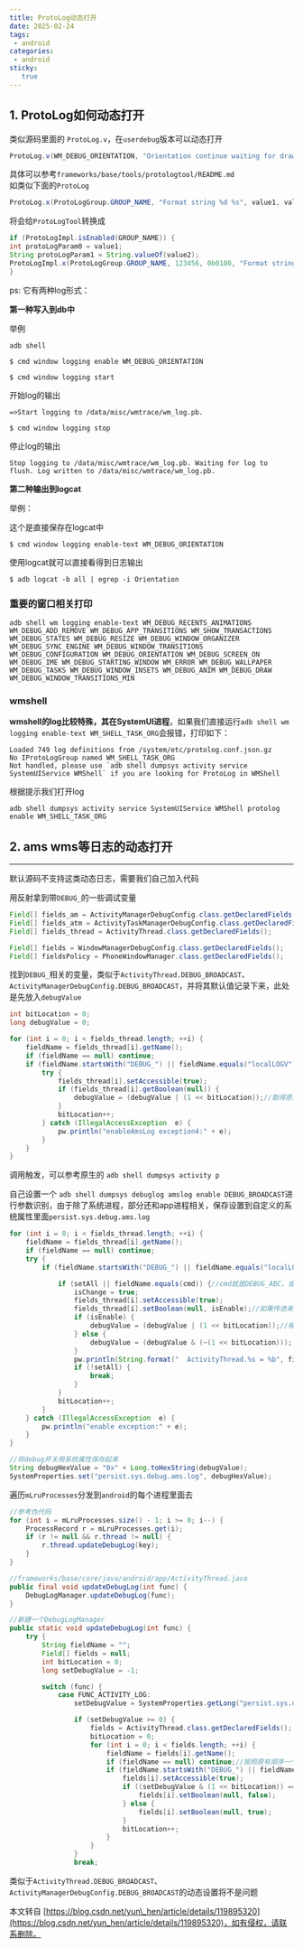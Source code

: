 ```yaml
---
title: ProtoLog动态打开
date: 2025-02-24
tags:
 - android
categories: 
 - android
sticky: 
   true
---
```


1\. ProtoLog如何动态打开
--------------------------------------------------------------------------------------------

类似源码里面的 `ProtoLog.v`，在`userdebug`版本可以动态打开

```java
ProtoLog.v(WM_DEBUG_ORIENTATION, "Orientation continue waiting for draw in %s", w);
```

具体可以参考`frameworks/base/tools/protologtool/README.md`  
如类似下面的`ProtoLog`

```java
ProtoLog.x(ProtoLogGroup.GROUP_NAME, "Format string %d %s", value1, value2);
```

将会给`ProtoLogTool`转换成

```java
if (ProtoLogImpl.isEnabled(GROUP_NAME)) {
int protoLogParam0 = value1;
String protoLogParam1 = String.valueOf(value2);
ProtoLogImpl.x(ProtoLogGroup.GROUP_NAME, 123456, 0b0100, "Format string %d %s or null", protoLogParam0, protoLogParam1);
}
```

ps:  它有两种log形式：  

**第一种写入到db中**  

举例  

`adb shell`  

`$ cmd window logging enable WM_DEBUG_ORIENTATION`  

`$ cmd window logging start`  

开始log的输出  

`=>Start logging to /data/misc/wmtrace/wm_log.pb.`  

`$ cmd window logging stop`  

停止log的输出  

`Stop logging to /data/misc/wmtrace/wm_log.pb. Waiting for log to flush. Log written to /data/misc/wmtrace/wm_log.pb.`  

**第二种输出到logcat**  

举例：  

这个是直接保存在logcat中  

`$ cmd window logging enable-text WM_DEBUG_ORIENTATION`  

使用logcat就可以直接看得到日志输出  

`$ adb logcat -b all | egrep -i Orientation`

### 重要的窗口相关打印

```shell
adb shell wm logging enable-text WM_DEBUG_RECENTS_ANIMATIONS WM_DEBUG_ADD_REMOVE WM_DEBUG_APP_TRANSITIONS WM_SHOW_TRANSACTIONS WM_DEBUG_STATES WM_DEBUG_RESIZE WM_DEBUG_WINDOW_ORGANIZER WM_DEBUG_SYNC_ENGINE WM_DEBUG_WINDOW_TRANSITIONS WM_DEBUG_CONFIGURATION WM_DEBUG_ORIENTATION WM_DEBUG_SCREEN_ON WM_DEBUG_IME WM_DEBUG_STARTING_WINDOW WM_ERROR WM_DEBUG_WALLPAPER WM_DEBUG_TASKS WM_DEBUG_WINDOW_INSETS WM_DEBUG_ANIM WM_DEBUG_DRAW WM_DEBUG_WINDOW_TRANSITIONS_MIN
```

### wmshell

**wmshell的log比较特殊，其在SystemUI进程**，如果我们直接运行`adb shell wm logging enable-text WM_SHELL_TASK_ORG`会报错，打印如下：

```shell
Loaded 749 log definitions from /system/etc/protolog.conf.json.gz
No IProtoLogGroup named WM_SHELL_TASK_ORG
Not handled, please use `adb shell dumpsys activity service SystemUIService WMShell` if you are looking for ProtoLog in WMShell
```

根据提示我们打开log  

`adb shell dumpsys activity service SystemUIService WMShell protolog enable WM_SHELL_TASK_ORG`

## 2. ams wms等日志的动态打开

------------------------------------------------------------------------------

默认源码不支持这类动态日志，需要我们自己加入代码

用反射拿到带`DEBUG_`的一些调试变量

```java
Field[] fields_am = ActivityManagerDebugConfig.class.getDeclaredFields();
Field[] fields_atm = ActivityTaskManagerDebugConfig.class.getDeclaredFields();
Field[] fields_thread = ActivityThread.class.getDeclaredFields();

Field[] fields = WindowManagerDebugConfig.class.getDeclaredFields();
Field[] fieldsPolicy = PhoneWindowManager.class.getDeclaredFields();
```

找到`DEBUG_`相关的变量，类似于`ActivityThread.DEBUG_BROADCAST`、`ActivityManagerDebugConfig.DEBUG_BROADCAST`，并将其默认值记录下来，此处是先放入`debugValue`

```java
int bitLocation = 0;
long debugValue = 0;

for (int i = 0; i < fields_thread.length; ++i) {
    fieldName = fields_thread[i].getName();
    if (fieldName == null) continue;
    if (fieldName.startsWith("DEBUG_") || fieldName.equals("localLOGV")) {
        try {
            fields_thread[i].setAccessible(true);
            if (fields_thread[i].getBoolean(null)) {
                debugValue = (debugValue | (1 << bitLocation));//取得原来每个调试变量DEBUG_原有值，注意long数组溢出，一般都是够的
            }
            bitLocation++;
        } catch (IllegalAccessException  e) {
            pw.println("enableAmsLog exception4:" + e);
        }
    }
}
```

调用触发，可以参考原生的 `adb shell dumpsys activity p`  

自己设置一个 `adb shell dumpsys debuglog amslog enable DEBUG_BROADCAST`进行参数识别，由于除了系统进程，部分还和app进程相关，保存设置到自定义的系统属性里面`persist.sys.debug.ams.log`

```java
for (int i = 0; i < fields_thread.length; ++i) {
    fieldName = fields_thread[i].getName();
    if (fieldName == null) continue;
    try {
        if (fieldName.startsWith("DEBUG_") || fieldName.equals("localLOGV")) {

            if (setAll || fieldName.equals(cmd)) {//cmd就是DEBUG_ABC，或者all(匹配all后设置setAll = true)
                isChange = true;
                fields_thread[i].setAccessible(true);
                fields_thread[i].setBoolean(null, isEnable);//如果传进来的参数是enable，则isEnable = true; disable，则isEnable = false
                if (isEnable) {
                    debugValue = (debugValue | (1 << bitLocation));//根据设定值改变原有调试开关
                } else {
                    debugValue = (debugValue & (~(1 << bitLocation)));
                }
                pw.println(String.format("  ActivityThread.%s = %b", fieldName, fields_thread[i].getBoolean(null)));
                if (!setAll) {
                    break;
                }
            }
            bitLocation++;
        }
    } catch (IllegalAccessException  e) {
        pw.println("enable exception:" + e);
    }
}

//将debug开关用系统属性保存起来
String debugHexValue = "0x" + Long.toHexString(debugValue);
SystemProperties.set("persist.sys.debug.ams.log", debugHexValue);
```

遍历`mLruProcesses`分发到`android`的每个进程里面去

```java
//参考伪代码
for (int i = mLruProcesses.size() - 1; i >= 0; i--) {
    ProcessRecord r = mLruProcesses.get(i);
    if (r != null && r.thread != null) {
        r.thread.updateDebugLog(key);
    }
}

//frameworks/base/core/java/android/app/ActivityThread.java
public final void updateDebugLog(int func) {
    DebugLogManager.updateDebugLog(func);
}

//新建一个DebugLogManager
public static void updateDebugLog(int func) {
    try {
        String fieldName = "";
        Field[] fields = null;
        int bitLocation = 0;
        long setDebugValue = -1;

        switch (func) {
            case FUNC_ACTIVITY_LOG:
                setDebugValue = SystemProperties.getLong("persist.sys.debug.ams.log", -1);//将上面设置的debugValue取出来

                if (setDebugValue >= 0) {
                    fields = ActivityThread.class.getDeclaredFields();
                    bitLocation = 0;
                    for (int i = 0; i < fields.length; ++i) {
                        fieldName = fields[i].getName();
                        if (fieldName == null) continue;//按照原有顺序一个个设置进去
                        if (fieldName.startsWith("DEBUG_") || fieldName.equals("localLOGV")) {
                            fields[i].setAccessible(true);
                            if ((setDebugValue & (1 << bitLocation)) == 0) {
                                fields[i].setBoolean(null, false);
                            } else {
                                fields[i].setBoolean(null, true);
                            }
                            bitLocation++;
                        }
                    }
                }
                break;
```

类似于`ActivityThread.DEBUG_BROADCAST`、`ActivityManagerDebugConfig.DEBUG_BROADCAST`的动态设置将不是问题

 

  

本文转自 [https://blog.csdn.net/yun\_hen/article/details/119895320](https://blog.csdn.net/yun_hen/article/details/119895320)，如有侵权，请联系删除。